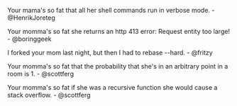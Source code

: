 Your mama's so fat that all her shell commands run in verbose mode. - @HenrikJoreteg

Your momma's so fat she returns an http 413 error: Request entity too large! - @boringgeek

I forked your mom last night, but then I had to rebase --hard. - @fritzy

Your momma's so fat that the probability that she's in an arbitrary point in a room is 1. - @scottferg

Your momma's so fat if she was a recursive function she would cause a stack overflow. - @scottferg
